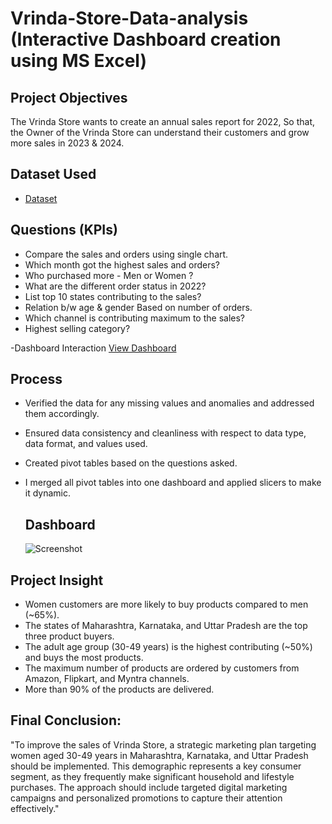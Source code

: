 # Vrinda-Store-Data-analysis (Interactive Dashboard creation using MS Excel)
## Project Objectives
The Vrinda Store wants to create an annual sales report for 2022, So that, the Owner of the Vrinda Store can understand their customers and grow more sales in 2023 & 2024.

## Dataset Used
- <a href="https://github.com/JaveedBari/Data-Analysis-Dashboard/blob/main/Vrinda%20Store%20Data%20Analysis.xlsx">Dataset</a>

## Questions (KPIs)
-	Compare the sales and orders using single chart.
-	Which month got the highest sales and orders?
- Who purchased more - Men or Women ?
-	What are the different order status in 2022?
-	List top 10 states contributing to the sales?
-	Relation b/w age & gender Based on number of orders.
-	Which channel is contributing maximum to the sales?
-	Highest selling category?

  -Dashboard Interaction  <a href="https://github.com/JaveedBari/Data-Analysis-Dashboard/blob/main/Screenshot.png">View Dashboard</a>



## Process
- Verified the data for any missing values and anomalies and addressed them accordingly.
- Ensured data consistency and cleanliness with respect to data type, data format, and values used.
- Created pivot tables based on the questions asked.
- I merged all pivot tables into one dashboard and applied slicers to make it dynamic.

  ## Dashboard
  ![Screenshot](https://github.com/user-attachments/assets/5602fc29-b344-4dd9-976e-9df4ad387fb0)


## Project Insight
- Women customers are more likely to buy products compared to men (~65%).
- The states of Maharashtra, Karnataka, and Uttar Pradesh are the top three product buyers.
- The adult age group (30-49 years) is the highest contributing (~50%) and buys the most products.
- The maximum number of products are ordered by customers from Amazon, Flipkart, and Myntra channels.
- More than 90% of the products are delivered.

## Final Conclusion:
"To improve the sales of Vrinda Store, a strategic marketing plan targeting women aged 30-49 years in Maharashtra, Karnataka, and Uttar Pradesh should be implemented. This demographic represents a key consumer segment, as they frequently make significant household and lifestyle purchases. The approach should include targeted digital marketing campaigns and personalized promotions to capture their attention effectively."


